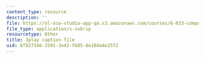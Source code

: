 ```yaml
---
content_type: resource
description: ''
file: https://ol-ocw-studio-app-qa.s3.amazonaws.com/courses/6-033-computer-system-engineering-spring-2018/bf82734625013e42f6858e184a4e25f2_r2_-2KW76ec.srt
file_type: application/x-subrip
resourcetype: Other
title: 3play caption file
uid: bf827346-2501-3e42-f685-8e184a4e25f2
---
```

